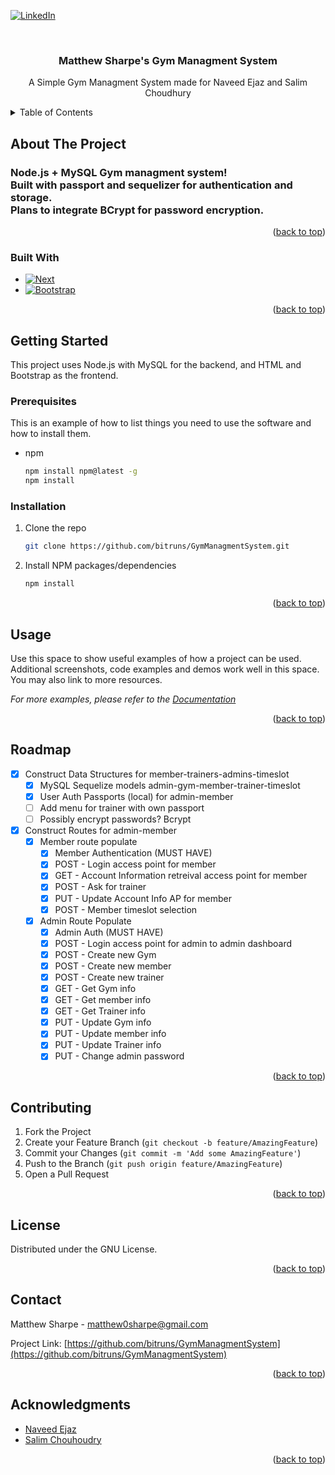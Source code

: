 <!-- Improved compatibility of back to top link: See: https://github.com/othneildrew/Best-README-Template/pull/73 -->
<a name="readme-top"></a>
<!--
*** Thanks for checking out the Best-README-Template. If you have a suggestion
*** that would make this better, please fork the repo and create a pull request
*** or simply open an issue with the tag "enhancement".
*** Don't forget to give the project a star!
*** Thanks again! Now go create something AMAZING! :D
-->



<!-- PROJECT SHIELDS -->
<!--
*** I'm using markdown "reference style" links for readability.
*** Reference links are enclosed in brackets [ ] instead of parentheses ( ).
*** See the bottom of this document for the declaration of the reference variables
*** for contributors-url, forks-url, etc. This is an optional, concise syntax you may use.
*** https://www.markdownguide.org/basic-syntax/#reference-style-links
-->

[![LinkedIn][linkedin-shield]][linkedin-url]



<!-- PROJECT LOGO -->
<br />
<div align="center">
  <a href="https://github.com/bitruns/GymManagmentSystem"></a>

<h3 align="center">Matthew Sharpe's Gym Managment System</h3>

  <p align="center">
    A Simple Gym Managment System made for Naveed Ejaz and Salim Choudhury
  </p>
</div>



<!-- TABLE OF CONTENTS -->
<details>
  <summary>Table of Contents</summary>
  <ol>
    <li>
      <a href="#about-the-project">About The Project</a>
      <ul>
        <li><a href="#built-with">Built With</a></li>
      </ul>
    </li>
    <li>
      <a href="#getting-started">Getting Started</a>
      <ul>
        <li><a href="#prerequisites">Prerequisites</a></li>
        <li><a href="#installation">Installation</a></li>
      </ul>
    </li>
    <li><a href="#usage">Usage</a></li>
    <li><a href="#roadmap">Roadmap</a></li>
    <li><a href="#contributing">Contributing</a></li>
    <li><a href="#license">License</a></li>
    <li><a href="#contact">Contact</a></li>
    <li><a href="#acknowledgments">Acknowledgments</a></li>
  </ol>
</details>



<!-- ABOUT THE PROJECT -->
## About The Project

<!--[![Product Name Screen Shot][product-screenshot]](https://example.com)-->

### Node.js + MySQL Gym managment system! <br> Built with passport and sequelizer for authentication and storage. <br> Plans to integrate BCrypt for password encryption.

<p align="right">(<a href="#readme-top">back to top</a>)</p>



### Built With

* [![Next][Node.js]][Node-url]
* [![Bootstrap][Bootstrap.com]][Bootstrap-url]

<p align="right">(<a href="#readme-top">back to top</a>)</p>



<!-- GETTING STARTED -->
## Getting Started

This project uses Node.js with MySQL for the backend, and HTML and Bootstrap as the frontend.

### Prerequisites

This is an example of how to list things you need to use the software and how to install them.
* npm
  ```sh
  npm install npm@latest -g
  npm install 
  ```

### Installation

1. Clone the repo
   ```sh
   git clone https://github.com/bitruns/GymManagmentSystem.git
   ```
2. Install NPM packages/dependencies
   ```sh
   npm install
   ```

<p align="right">(<a href="#readme-top">back to top</a>)</p>



<!-- USAGE EXAMPLES -->
## Usage

Use this space to show useful examples of how a project can be used. Additional screenshots, code examples and demos work well in this space. You may also link to more resources.

_For more examples, please refer to the [Documentation](https://example.com)_

<p align="right">(<a href="#readme-top">back to top</a>)</p>



<!-- ROADMAP -->
## Roadmap

- [X] Construct Data Structures for member-trainers-admins-timeslot
    - [X] MySQL Sequelize models admin-gym-member-trainer-timeslot
    - [X] User Auth Passports (local) for admin-member
    - [ ] Add menu for trainer with own passport
    - [ ] Possibly encrypt passwords? Bcrypt
- [x] Construct Routes for admin-member
  - [x] Member route populate
    - [x] Member Authentication (MUST HAVE)
    - [x] POST - Login access point for member
    - [x] GET - Account Information retreival access point for member
    - [x] POST - Ask for trainer
    - [x] PUT - Update Account Info AP for member
    - [x] POST - Member timeslot selection
  - [x] Admin Route Populate
    - [x] Admin Auth (MUST HAVE)
    - [x] POST - Login access point for admin to admin dashboard
    - [x] POST - Create new Gym
    - [x] POST - Create new member
    - [x] POST - Create new trainer
    - [x] GET - Get Gym info
    - [x] GET - Get member info
    - [x] GET - Get Trainer info
    - [x] PUT - Update Gym info
    - [x] PUT - Update member info
    - [x] PUT - Update Trainer info
    - [x] PUT - Change admin password
    
<p align="right">(<a href="#readme-top">back to top</a>)</p>



<!-- CONTRIBUTING -->
## Contributing

1. Fork the Project
2. Create your Feature Branch (`git checkout -b feature/AmazingFeature`)
3. Commit your Changes (`git commit -m 'Add some AmazingFeature'`)
4. Push to the Branch (`git push origin feature/AmazingFeature`)
5. Open a Pull Request

<p align="right">(<a href="#readme-top">back to top</a>)</p>



<!-- LICENSE -->
## License

Distributed under the GNU License.

<p align="right">(<a href="#readme-top">back to top</a>)</p>



<!-- CONTACT -->
## Contact

Matthew Sharpe - matthew0sharpe@gmail.com

Project Link: [https://github.com/bitruns/GymManagmentSystem](https://github.com/bitruns/GymManagmentSystem)

<p align="right">(<a href="#readme-top">back to top</a>)</p>



<!-- ACKNOWLEDGMENTS -->
## Acknowledgments

* [Naveed Ejaz]()
* [Salim Chouhoudry]()

<p align="right">(<a href="#readme-top">back to top</a>)</p>



<!-- MARKDOWN LINKS & IMAGES -->
<!-- https://www.markdownguide.org/basic-syntax/#reference-style-links -->
[linkedin-shield]: https://img.shields.io/badge/-LinkedIn-black.svg?style=for-the-badge&logo=linkedin&colorB=555
[linkedin-url]: https://www.linkedin.com/in/matt-sharpe/
[product-screenshot]: images/screenshot.png
[Node.js]: https://img.shields.io/badge/Node-20232A?style=for-the-badge&logo=react&logoColor=61DAFB
[Node-url]: https://nodejs.org/
[Bootstrap.com]: https://img.shields.io/badge/Bootstrap-563D7C?style=for-the-badge&logo=bootstrap&logoColor=white
[Bootstrap-url]: https://getbootstrap.com
[JQuery.com]: https://img.shields.io/badge/jQuery-0769AD?style=for-the-badge&logo=jquery&logoColor=white
[JQuery-url]: https://jquery.com 